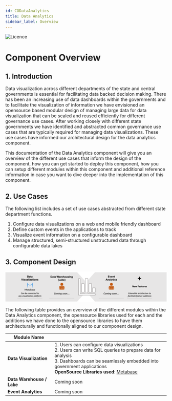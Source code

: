 ```yaml
---
id: CODataAnalytics
title: Data Analytics
sidebar_label: Overview
---
```

![Licence](https://img.shields.io/badge/Licence-MIT-blue.svg)

# Component Overview

## 1. Introduction

Data visualization across different departments of the state and central governments is essential for facilitating data backed decision making. There has been an increasing use of data dashboards within the governments and to facilitate the visualization of information we have envisioned an opensource based modular design of managing large data for data visualization that can be scaled and reused efficiently for different governance use cases. After working closely with different state governments we have identified and abstracted common governance use cases that are typically required for managing data visualizations. These use cases have informed our architectural design for the data analytics component.

This documentation of the Data Analytics component will give you an overview of the different use cases that inform the design of the component, how you can get started to deploy this component, how you can setup different modules within this component and additional reference information in case you want to dive deeper into the implementation of this component.

## 2. Use Cases

The following list includes a set of use cases abstracted from different state department functions.

1. Configure data visualizations on a web and mobile friendly dashboard
2. Define custom events in the applications to track 
3. Visualize event information on a configurable dashboard
4. Manage structured, semi-structured unstructured data through configurable data lakes

## 3. Component Design

![alt-text](../img/datanalytics.png)

The following table provides an overview of the different modules within the Data Analytics component, the opensource libraries used for each and the additions we have done to the opensource libraries to have them architecturally and functionally aligned to our component design. 

| Module Name                       |                                                                                                                                                                                                                                                                                                                                                                                                                                                                                                                    |
|-----------------------------------|--------------------------------------------------------------------------------------------------------------------------------------------------------------------------------------------------------------------------------------------------------------------------------------------------------------------------------------------------------------------------------------------------------------------------------------------------------------------------------------------------------------------|
| **Data Visualization**            | 1. Users can configure data visualizations <br/>2. Users can write SQL queries to prepare data for analysis <br/>3. Dashboards can be seamlessly embedded into government applications <br/>**OpenSource Libraries used**: [Metabase](https://metabase.com)                                                                                                                                                                                                               |
| **Data Warehouse / Lake**          | Coming soon |                                                          |
| **Event Analytics**             | Coming soon |
